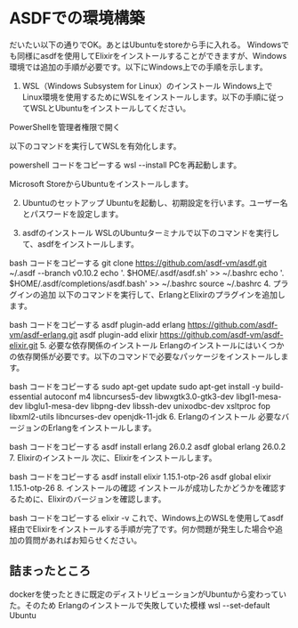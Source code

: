 # ASDFでの環境構築
だいたい以下の通りでOK。あとはUbuntuをstoreから手に入れる。
Windowsでも同様にasdfを使用してElixirをインストールすることができますが、Windows環境では追加の手順が必要です。以下にWindows上での手順を示します。

1. WSL（Windows Subsystem for Linux）のインストール
Windows上でLinux環境を使用するためにWSLをインストールします。以下の手順に従ってWSLとUbuntuをインストールしてください。

PowerShellを管理者権限で開く

以下のコマンドを実行してWSLを有効化します。

powershell
コードをコピーする
wsl --install
PCを再起動します。

Microsoft StoreからUbuntuをインストールします。

2. Ubuntuのセットアップ
Ubuntuを起動し、初期設定を行います。ユーザー名とパスワードを設定します。

3. asdfのインストール
WSLのUbuntuターミナルで以下のコマンドを実行して、asdfをインストールします。

bash
コードをコピーする
git clone https://github.com/asdf-vm/asdf.git ~/.asdf --branch v0.10.2
echo '. $HOME/.asdf/asdf.sh' >> ~/.bashrc
echo '. $HOME/.asdf/completions/asdf.bash' >> ~/.bashrc
source ~/.bashrc
4. プラグインの追加
以下のコマンドを実行して、ErlangとElixirのプラグインを追加します。

bash
コードをコピーする
asdf plugin-add erlang https://github.com/asdf-vm/asdf-erlang.git
asdf plugin-add elixir https://github.com/asdf-vm/asdf-elixir.git
5. 必要な依存関係のインストール
Erlangのインストールにはいくつかの依存関係が必要です。以下のコマンドで必要なパッケージをインストールします。

bash
コードをコピーする
sudo apt-get update
sudo apt-get install -y build-essential autoconf m4 libncurses5-dev libwxgtk3.0-gtk3-dev libgl1-mesa-dev libglu1-mesa-dev libpng-dev libssh-dev unixodbc-dev xsltproc fop libxml2-utils libncurses-dev openjdk-11-jdk
6. Erlangのインストール
必要なバージョンのErlangをインストールします。

bash
コードをコピーする
asdf install erlang 26.0.2
asdf global erlang 26.0.2
7. Elixirのインストール
次に、Elixirをインストールします。

bash
コードをコピーする
asdf install elixir 1.15.1-otp-26
asdf global elixir 1.15.1-otp-26
8. インストールの確認
インストールが成功したかどうかを確認するために、Elixirのバージョンを確認します。

bash
コードをコピーする
elixir -v
これで、Windows上のWSLを使用してasdf経由でElixirをインストールする手順が完了です。何か問題が発生した場合や追加の質問があればお知らせください。


## 詰まったところ
dockerを使ったときに既定のディストリビューションがUbuntuから変わっていた。そのため Erlangのインストールで失敗していた模様
wsl --set-default Ubuntu
